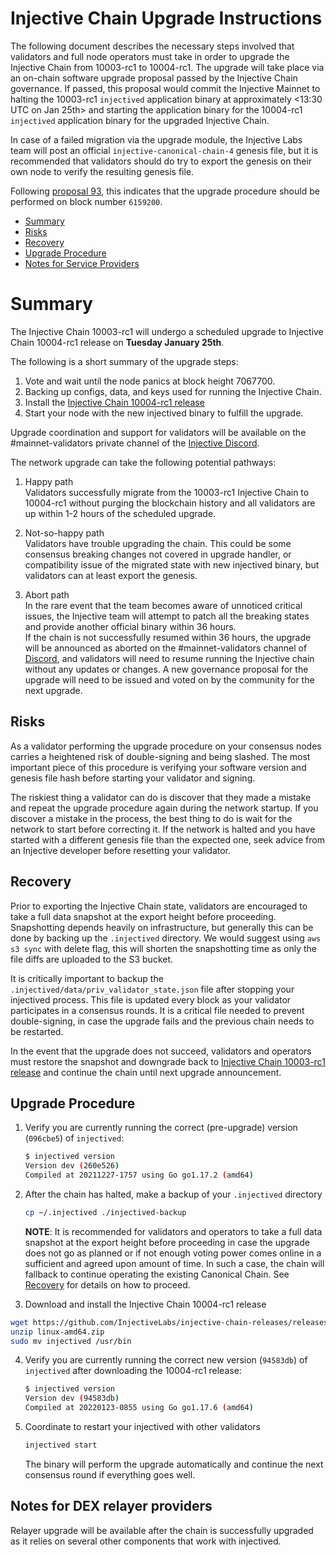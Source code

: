 # Injective Chain Upgrade Instructions

The following document describes the necessary steps involved that validators and full node operators
must take in order to upgrade the Injective Chain from 10003-rc1 to 10004-rc1. The upgrade will take place via an on-chain software upgrade proposal passed by the Injective Chain governance.
If passed, this proposal would commit the Injective Mainnet to halting the 10003-rc1 `injectived` application binary at approximately <13:30 UTC on Jan 25th> and starting the application binary for the 10004-rc1 `injectived` application binary for the upgraded Injective Chain.

In case of a failed migration via the upgrade module, the Injective Labs team will post an official `injective-canonical-chain-4` genesis file, but it is recommended that validators should do try to export the genesis on their own node to verify the resulting genesis file.

Following [proposal 93](https://hub.injective.network/proposals/93), this indicates that the upgrade procedure should be performed on block number `6159200`.

- [Summary](#summary)
- [Risks](#risks)
- [Recovery](#recovery)
- [Upgrade Procedure](#upgrade-procedure)
- [Notes for Service Providers](#notes-for-DEX-relayer-providers)

# Summary

The Injective Chain 10003-rc1 will undergo a scheduled upgrade to Injective Chain 10004-rc1 release on  **Tuesday January 25th**.

The following is a short summary of the upgrade steps:

1. Vote and wait until the node panics at block height 7067700.
2. Backing up configs, data, and keys used for running the Injective Chain.
3. Install the [Injective Chain 10004-rc1 release](https://github.com/InjectiveLabs/injective-chain-releases/releases/tag/v1.4.0-1642928125)
4. Start your node with the new injectived binary to fulfill the upgrade.

Upgrade coordination and support for validators will be available on the #mainnet-validators private channel of the [Injective Discord](https://discord.gg/injective).

The network upgrade can take the following potential pathways:
1. Happy path  
Validators successfully migrate from the 10003-rc1 Injective Chain to 10004-rc1 without purging the blockchain history and all validators are up within 1-2 hours of the scheduled upgrade.

2. Not-so-happy path  
Validators have trouble upgrading the chain. This could be some consensus breaking changes not covered in upgrade handler, or compatibility issue of the migrated state with new injectived binary, but validators can at least export the genesis.

3. Abort path  
In the rare event that the team becomes aware of unnoticed critical issues, the Injective team will attempt to patch all the breaking states and provide another official binary within 36 hours.  
If the chain is not successfully resumed within 36 hours, the upgrade will be announced as aborted on the #mainnet-validators channel of [Discord](https://discord.gg/injective), and validators will need to resume running the Injective chain without any updates or changes. A new governance proposal for the upgrade will need to be issued and voted on by the community for the next upgrade.

## Risks

As a validator performing the upgrade procedure on your consensus nodes carries a heightened risk of
double-signing and being slashed. The most important piece of this procedure is verifying your
software version and genesis file hash before starting your validator and signing.

The riskiest thing a validator can do is discover that they made a mistake and repeat the upgrade
procedure again during the network startup. If you discover a mistake in the process, the best thing
to do is wait for the network to start before correcting it. If the network is halted and you have
started with a different genesis file than the expected one, seek advice from an Injective developer
before resetting your validator.

## Recovery

Prior to exporting the Injective Chain state, validators are encouraged to take a full data snapshot at the
export height before proceeding. Snapshotting depends heavily on infrastructure, but generally this
can be done by backing up the `.injectived` directory. We would suggest using `aws s3 sync` with delete flag, this will shorten the snapshotting time as only the file diffs are uploaded to the S3 bucket.

It is critically important to backup the `.injectived/data/priv_validator_state.json` file after stopping your injectived process. This file is updated every block as your validator participates in a consensus rounds. It is a critical file needed to prevent double-signing, in case the upgrade fails and the previous chain needs to be restarted.

In the event that the upgrade does not succeed, validators and operators must restore the snapshot and downgrade back to
[Injective Chain 10003-rc1 release](https://github.com/InjectiveLabs/injective-chain-releases/releases/tag/v1.1.1-1640627705) and continue the chain until next upgrade announcement.

## Upgrade Procedure

1. Verify you are currently running the correct (pre-upgrade) version (`096cbe5`) of `injectived`:
   ```bash
   $ injectived version
   Version dev (260e526)
   Compiled at 20211227-1757 using Go go1.17.2 (amd64)
   ```

2. After the chain has halted, make a backup of your `.injectived` directory
    ```bash
    cp ~/.injectived ./injectived-backup
    ```
   **NOTE**: It is recommended for validators and operators to take a full data snapshot at the export
   height before proceeding in case the upgrade does not go as planned or if not enough voting power
   comes online in a sufficient and agreed upon amount of time. In such a case, the chain will fallback
   to continue operating the existing Canonical Chain. See [Recovery](#recovery) for details on how to proceed.

3. Download and install the Injective Chain 10004-rc1 release
  ```bash
  wget https://github.com/InjectiveLabs/injective-chain-releases/releases/download/v1.4.0-1642928125/linux-amd64.zip
  unzip linux-amd64.zip
  sudo mv injectived /usr/bin
  ```

4. Verify you are currently running the correct new version (`94583db`) of `injectived` after downloading the 10004-rc1 release:
    ```bash
   $ injectived version
   Version dev (94583db)
   Compiled at 20220123-0855 using Go go1.17.6 (amd64)
   ```

5. Coordinate to restart your injectived with other validators
   ```bash
   injectived start
   ```
   The binary will perform the upgrade automatically and continue the next consensus round if everything goes well.

## Notes for DEX relayer providers
Relayer upgrade will be available after the chain is successfully upgraded as it relies on several other components that work with injectived.
